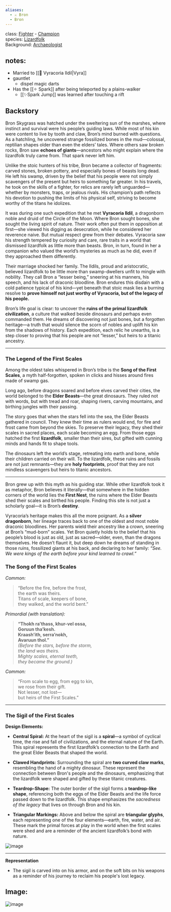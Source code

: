 ```yaml
---
aliases:
  - ⚔️ Bron
  - Bron
---
```


class: [Fighter](https://roll20.net/compendium/dnd5e/Fighter#content) - [Champion](https://dnd5e.wikidot.com/fighter:champion) <br/>
species: [Lizardfolk](https://dnd5e.wikidot.com/lineage:lizardfolk) <br/>
Background: [Archaeologist](https://dnd5e.wikidot.com/background:archaeologist)<br/>
## notes:
* Married to [[🍃 Vyracoria Ildil|Vyra]]
* gauntlet
	* dispel magic darts
* Has the [[✧ Spark]] after being teleported by a plains-walker
	* [[✨Spark Jump]] was learned after touching a rift

## Backstory

Bron Skygrass was hatched under the sweltering sun of the marshes, where instinct and survival were his people’s guiding laws. While most of his kin were content to live by tooth and claw, Bron’s mind burned with questions. As a hatchling, he uncovered strange fossilized bones in the mud—colossal, reptilian shapes older than even the elders’ tales. Where others saw broken rocks, Bron saw **echoes of giants**—ancestors who might explain where the lizardfolk truly came from. That spark never left him.

Unlike the stoic hunters of his tribe, Bron became a collector of fragments: carved stones, broken pottery, and especially bones of beasts long dead. He left his swamp, driven by the belief that his people were not simply scavengers of the present but heirs to something far greater. In his travels, he took on the skills of a fighter, for relics are rarely left unguarded—whether by monsters, traps, or jealous rivals. His champion’s path reflects his devotion to pushing the limits of his physical self, striving to become worthy of the titans he idolizes.

It was during one such expedition that he met **Vyracoria Ildil**, a dragonborn noble and druid of the Circle of the Moon. Where Bron sought bones, she sought the living spirit of nature. Their work often put them in opposition at first—she viewed his digging as desecration, while he considered her reverence naive. But mutual respect grew from their debates. Vyracoria saw his strength tempered by curiosity and care, rare traits in a world that dismissed lizardfolk as little more than beasts. Bron, in turn, found in her a companion who valued the world’s mysteries as much as he did, even if they approached them differently.

Their marriage shocked her family. The Ildils, proud and aristocratic, believed lizardfolk to be little more than swamp-dwellers unfit to mingle with nobility. They call Bron a “lesser being,” sneering at his manners, his speech, and his lack of draconic bloodline. Bron endures this disdain with a cold patience typical of his kind—yet beneath that stoic mask lies a burning resolve to **prove himself not just worthy of Vyracoria, but of the legacy of his people.**

Bron’s life goal is clear: to uncover the **ruins of the primal lizardfolk civilization**, a culture that walked beside dinosaurs and perhaps even commanded them. He dreams of discovering not just bones, but a forgotten heritage—a truth that would silence the scorn of nobles and uplift his kin from the shadows of history. Each expedition, each relic he unearths, is a step closer to proving that his people are not “lesser,” but heirs to a titanic ancestry.

---
### **The Legend of the First Scales**

Among the oldest tales whispered in Bron’s tribe is the **Song of the First Scales**, a myth half-forgotten, spoken in clicks and hisses around fires made of swamp gas.

Long ago, before dragons soared and before elves carved their cities, the world belonged to the **Elder Beasts**—the great dinosaurs. They ruled not with words, but with tread and roar, shaping rivers, carving mountains, and birthing jungles with their passing.

The story goes that when the stars fell into the sea, the Elder Beasts gathered in council. They knew their time as rulers would end, for fire and frost came from beyond the skies. To preserve their legacy, they shed their scales in sacred places, each scale becoming an egg. From those eggs hatched the first **lizardfolk**, smaller than their sires, but gifted with cunning minds and hands fit to shape tools.

The dinosaurs left the world’s stage, retreating into earth and bone, while their children carried on their will. To the lizardfolk, these ruins and fossils are not just remnants—they are **holy footprints**, proof that they are not mindless scavengers but heirs to titanic ancestors.

---

Bron grew up with this myth as his guiding star. While other lizardfolk took it as metaphor, Bron believes it literally—that somewhere in the hidden corners of the world lies the **First Nest**, the ruins where the Elder Beasts shed their scales and birthed his people. Finding this site is not just a scholarly goal—it is Bron’s **destiny**.

Vyracoria’s heritage makes this all the more poignant. As a **silver dragonborn**, her lineage traces back to one of the oldest and most noble draconic bloodlines. Her parents wield their ancestry like a crown, sneering at Bron’s “mud-born” scales. Yet Bron quietly holds to the belief that his people’s blood is just as old, just as sacred—older, even, than the dragons themselves. He doesn’t flaunt it, but deep down he dreams of standing in those ruins, fossilized giants at his back, and declaring to her family: _“See. We were kings of the earth before your kind learned to crawl.”_

### **The Song of the First Scales**

_Common:_

> “Before the fire, before the frost,  
> the earth was theirs.  
> Titans of scale, keepers of bone,  
> they walked, and the world bent.”

_Primordial (with translation):_

> **“Thokh ra’thass, khur-vel ossa,  
> Goruun tha’kesh.  
> Kraash’ith, serra’nokh,  
> Avaruun thol.”**  
> _(Before the stars, before the storm,  
> the land was theirs.  
> Mighty scales, eternal teeth,  
> they became the ground.)_

_Common:_

> “From scale to egg, from egg to kin,  
> we rose from their gift.  
> Not lesser, not lost—  
> but heirs of the First Scales.”

---

### **The Sigil of the First Scales**

**Design Elements:**

- **Central Spiral:** At the heart of the sigil is a **spiral**—a symbol of cyclical time, the rise and fall of civilizations, and the eternal nature of the Earth. This spiral represents the first lizardfolk’s connection to the Earth and the great Elder Beasts that shaped the world.
    
- **Clawed Handprints:** Surrounding the spiral are **two curved claw marks**, resembling the hand of a mighty dinosaur. These represent the connection between Bron's people and the dinosaurs, emphasizing that the lizardfolk were shaped and gifted by these titanic creatures.
    
- **Teardrop-Shape:** The outer border of the sigil forms a **teardrop-like shape**, referencing both the eggs of the Elder Beasts and the life force passed down to the lizardfolk. This shape emphasizes the _sacredness of the legacy_ that lives on through Bron and his kin.
    
- **Triangular Markings:** Above and below the spiral are **triangular glyphs**, each representing one of the four elements—earth, fire, water, and air. These mark the primal forces at play in the world when the first scales were shed and are a reminder of the ancient lizardfolk’s bond with nature.
    
![image](Sigil_of_the_First_Scales.svg)

---

**Representation**

- The sigil is carved into on his armor, and on the soft bits on his weapons as a reminder of his journey to reclaim his people's lost legacy.

## Image:

![image](Bron.png)
